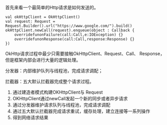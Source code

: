 首先来看一个最简单的Http请求是如何发送的。

```
val okHttpClient = OkHttpClient()
val request: Request = Request.Builder().url("https://www.google.com/").build()
okHttpClient.newCall(request).enqueue(object : Callback {
    overridefunonFailure(call:Call,e:IOException) {}
    overridefunonResponse(call:Call,response:Response) {}
})
```

OkHttp请求过程中最少只需要接触OkHttpClient、Request、Call、 Response，但是框架内部会进行大量的逻辑处理。

分发器：内部维护队列与线程池，完成请求调配；

拦截器：五大默认拦截器完成整个请求过程。
1. 通过建造者模式构建OKHttpClient与 Request
2. OKHttpClient通过newCall发起一个新的同步或者异步请求
3. 通过分发器维护请求队列与线程池，完成请求调配
4. 通过五大默认拦截器完成请求重试，缓存处理，建立连接等一系列操作
5. 得到网络请求结果